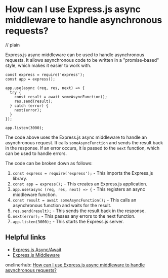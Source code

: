 # How can I use Express.js async middleware to handle asynchronous requests?
// plain

Express.js async middleware can be used to handle asynchronous requests. It allows asynchronous code to be written in a "promise-based" style, which makes it easier to work with.

```
const express = require('express');
const app = express();

app.use(async (req, res, next) => {
  try {
    const result = await someAsyncFunction();
    res.send(result);
  } catch (error) {
    next(error);
  }
});

app.listen(3000);
```

The code above uses the Express.js async middleware to handle an asynchronous request. It calls `someAsyncFunction` and sends the result back in the response. If an error occurs, it is passed to the `next` function, which can be used to handle errors.

The code can be broken down as follows:

1. `const express = require('express');` - This imports the Express.js library.
2. `const app = express();` - This creates an Express.js application.
3. `app.use(async (req, res, next) => {` - This registers an async middleware function.
4. `const result = await someAsyncFunction();` - This calls an asynchronous function and waits for the result.
5. `res.send(result);` - This sends the result back in the response.
6. `next(error);` - This passes any errors to the next function.
7. `app.listen(3000);` - This starts the Express.js server.

## Helpful links
- [Express.js Async/Await](https://expressjs.com/en/guide/async-await.html)
- [Express.js Middleware](https://expressjs.com/en/guide/using-middleware.html)

onelinerhub: [How can I use Express.js async middleware to handle asynchronous requests?](https://onelinerhub.com/expressjs/how-can-i-use-express-js-async-middleware-to-handle-asynchronous-requests)